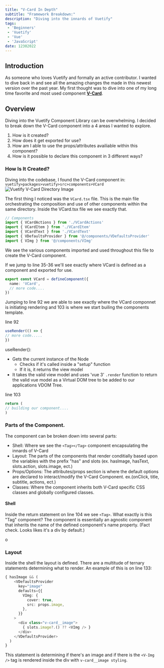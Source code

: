 ```yaml
---
title: "V-Card In Depth"
subtitle: "Framework Breakdown:"
description: "Diving into the innards of Vuetify"
tags: 
 - 'Beginners'
 - 'Vuetify'
 - 'Vue'
 - 'JavaScript'
date: 12302022
---
```


## Introduction

As someone who loves Vuetify and formally an active contributor. I wanted to dive back in and see all the amazing changes the made in this newest version over the past year. My first thought was to dive into one of my long time favorite and most used component **[V-Card](https://github.com/vuetifyjs/vuetify/blob/next/packages/vuetify/src/components/VCard/VCard.tsx)**.

## Overview

Diving into the Vuetify Component Library can be overwhelming. I decided to break down the V-Card component into a 4 areas I wanted to explore.

1. How is it created?
2. How does it get exported for use?
3. How am I able to use the props/attributes availiable within this component?
4. How is it possible to declare this component in 3 different ways?

### How Is It Created?

Diving into the codebase, I found the V-Card component in: `vuetify>packages>vuetify>src>components>VCard`
![Vuetify V-Card Directory Image](https://imagedelivery.net/nGYhisqu4x6SCDrz5V8Qxg/66f9c179-62d7-4ab0-c64e-5a46fb0d8500/public)

The first thing I noticed was the `VCard.tsx` file. This is the main file orchestrating the composition and use of other components within the same directory. Inside the VCard.tsx file we see exactly that.

```ts
// Components
import { VCardActions } from './VCardActions'
import { VCardItem } from './VCardItem'
import { VCardText } from './VCardText'
import { VDefaultsProvider } from '@/components/VDefaultsProvider'
import { VImg } from '@/components/VImg'

```

We see the various components imported and used throughout this file to create the V-Card component.

If we jump to line 35-36 we'll see exactly where VCard is defined as a component and exported for use.

```ts
export const VCard = defineComponent({
  name: 'VCard',
  // more code....
})
```

Jumping to line 92 we are able to see exactly where the VCard componnet is initiating rendering and 103 is where we start builing the components template.

line 92
```ts
useRender(() => {
// more code.....
})
```

useRender():
- Gets the current instance of the Node 
	- Checks if it's called inside a "setup" function
	- If it is, it returns the view model
- It takes the valid view model and uses 'vue 3' `.render`  function to return the valid vue model as a Virtual DOM tree to be added to our applications VDOM Tree. 

line 103
```ts
return (
// building our component....
)
```

### Parts of the Component.

The component can be broken down into several parts:
 - Shell: Where we see the `<Tag></Tag>` component encapsulating the innards of V-Card
 - Layout: The parts of the components that render conditially based upon the variables with the prefix "has" and slots (ex. hasImage, hasText, slots.action, slots.image, ect.)
 - Props/Options: The attributes/props section is where the default options are declared to interact/modify the V-Card Component. ex.(onClick, title, subtitle, actions, ect.)
 - Classes: Where the component inherits both V-Card specific CSS classes and globally configured classes.

 #### Shell

 Inside the return statement on line 104 we see `<Tag>`. What exactly is this "Tag" component? The <Tag> component is essentially an agnostic component that inherits the name of the defined component's name property.
 (Fact check. Looks likes it's a div by default.)

o
### Layout

Inside the shell the layout is defined. There are a multitude of ternary statements determining what to render. An example of this is on line 133:

```ts
{ hasImage && (
    <VDefaultsProvider
      key="image"
      defaults={{
        VImg: {
          cover: true,
          src: props.image,
        },
      }}
    >
      <div class="v-card__image">
        { slots.image?.() ?? <VImg /> }
      </div>
    </VDefaultsProvider>
  ) 
}
```
This statement is determining if there's an image and if there is the `<V-Img />` tag is rendered inside the div with `v-card__image styling`.





<!-- Even the type for VCard is exported for use as well in line 197.

```ts
export type VCard = InstanceType<typeof VCard>
``` -->

